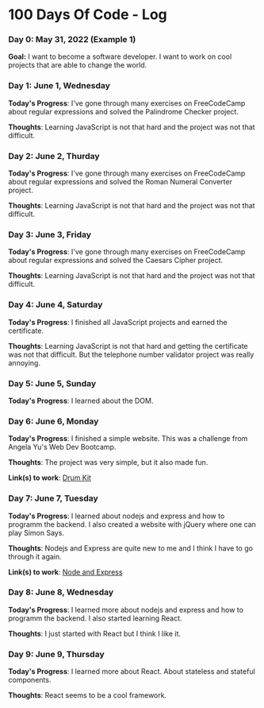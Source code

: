 # 100 Days Of Code - Log

### Day 0: May 31, 2022 (Example 1)

**Goal:** I want to become a software developer. I want to work on cool projects that are able to change the world. 


### Day 1: June 1, Wednesday

**Today's Progress**: I've gone through many exercises on FreeCodeCamp about regular expressions and solved the Palindrome Checker project.

**Thoughts**: Learning JavaScript is not that hard and the project was not that difficult.


### Day 2: June 2, Thurday

**Today's Progress**: I've gone through many exercises on FreeCodeCamp about regular expressions and solved the Roman Numeral Converter project.

**Thoughts**: Learning JavaScript is not that hard and the project was not that difficult.


### Day 3: June 3, Friday

**Today's Progress**: I've gone through many exercises on FreeCodeCamp about regular expressions and solved the Caesars Cipher project.

**Thoughts**: Learning JavaScript is not that hard and the project was not that difficult.


### Day 4: June 4, Saturday

**Today's Progress**: I finished all JavaScript projects and earned the certificate.

**Thoughts**: Learning JavaScript is not that hard and getting the certificate was not that difficult. But the telephone number validator project was really annoying.


### Day 5: June 5, Sunday

**Today's Progress**: I learned about the DOM.


### Day 6: June 6, Monday

**Today's Progress**: I finished a simple website. This was a challenge from Angela Yu's Web Dev Bootcamp.

**Thoughts**: The project was very simple, but it also made fun. 

**Link(s) to work**:
[Drum Kit](https://github.com/s6thgehr/drum-kit)



### Day 7: June 7, Tuesday

**Today's Progress**: I learned about nodejs and express and how to programm the backend. I also created a website with jQuery where one can play Simon Says.

**Thoughts**: Nodejs and Express are quite new to me and I think I have to go through it again. 

**Link(s) to work**:
[Node and Express](https://boilerplate-express.thomasgehrmann.repl.co)


### Day 8: June 8, Wednesday

**Today's Progress**: I learned more about nodejs and express and how to programm the backend. I also started learning React.

**Thoughts**: I just started with React but I think I like it.


### Day 9: June 9, Thursday

**Today's Progress**: I learned more about React. About stateless and stateful components.

**Thoughts**: React seems to be a cool framework.


<!--
**Link(s) to work**
1. [Find the Longest Word in a String](https://www.freecodecamp.com/challenges/find-the-longest-word-in-a-string)
2. [Title Case a Sentence](https://www.freecodecamp.com/challenges/title-case-a-sentence)
-->
